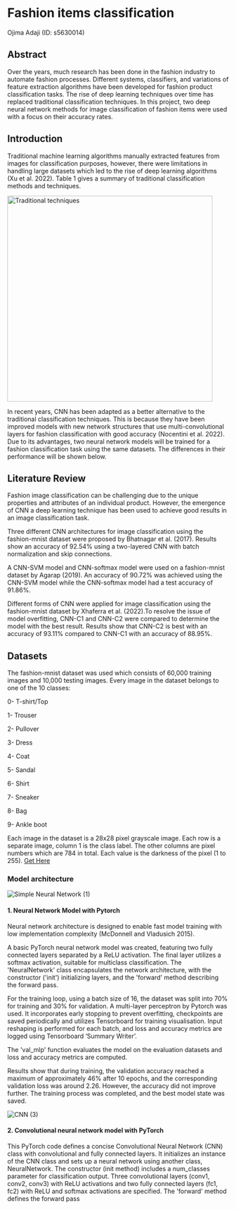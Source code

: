 # Fashion items classification
Ojima Adaji (ID: s5630014)

## Abstract
Over the years, much research has been done in the fashion industry to automate fashion processes. Different systems, classifiers, and variations of feature extraction algorithms have been developed for fashion product classification tasks. The rise of deep learning techniques over time has replaced traditional classification techniques. In this project, two deep neural network methods for image classification of fashion items were used with a focus on their accuracy rates.

## Introduction

Traditional machine learning algorithms manually extracted features from images for classification purposes, however, there were limitations in handling large datasets which led to the rise of deep learning algorithms (Xu et al. 2022). Table 1 gives a summary of traditional classification methods and techniques.


<img width="467" alt="Traditional techniques" src="https://github.com/Iampegassi/s5630014_software_Engineering/assets/149077212/3813a269-096b-4090-b952-09acbb10712a">



In recent years, CNN has been adapted as a better alternative to the traditional classification techniques. This is because they have been improved models with new network structures that use multi-convolutional layers for fashion classification with good accuracy (Nocentini et al. 2022).  Due to its advantages, two neural network models will be trained for a fashion classification task using the same datasets. The differences in their performance will be shown below. 

## Literature Review

Fashion image classification can be challenging due to the unique properties and attributes of an individual product. However, the emergence of CNN a deep learning technique has been used to achieve good results in an image classification task. 


Three different CNN architectures for image classification using the fashion-mnist dataset were proposed by Bhatnagar et al. (2017). Results show an accuracy of 92.54% using a two-layered CNN with batch normalization and skip connections.

A CNN-SVM model and CNN-softmax model were used on a fashion-mnist dataset by Agarap (2019). An accuracy of 90.72% was achieved using the CNN-SVM model while the CNN-softmax model had a test accuracy of 91.86%.

Different forms of CNN were applied for image classification using the fashion-mnist dataset by Xhaferra et al. (2022).To resolve the issue of model overfitting, CNN-C1 and CNN-C2 were compared to determine the model with the best result. Results show that CNN-C2 is best with an accuracy of 93.11% compared to CNN-C1 with an accuracy of 88.95%.

## Datasets

The fashion-mnist dataset was used which consists of 60,000 training images and 10,000 testing images. Every image in the dataset belongs to one of the 10 classes:

0- T-shirt/Top

1- Trouser

2- Pullover

3- Dress

4- Coat

5- Sandal

6- Shirt

7- Sneaker

8- Bag

9- Ankle boot

Each image in the dataset is a 28x28 pixel grayscale image. Each row is a separate image, column 1 is the class label. The other columns are pixel numbers which are 784 in total. Each value is the darkness of the pixel (1 to 255). [Get Here](https://www.kaggle.com/datasets/zalando-research/fashionmnist)

### Model architecture

![Simple Neural Network (1)](https://github.com/Iampegassi/s5630014_software_Engineering/assets/149077212/3b525249-4fee-445b-b057-349623857818)

#### 1. Neural Network Model with Pytorch
Neural network architecture is designed to enable fast model training with low implementation complexity (McDonnell and Vladusich 2015).

A basic PyTorch neural network model was created, featuring two fully connected layers separated by a ReLU activation. The final layer utilizes a softmax activation, suitable for multiclass classification. The 'NeuralNetwork' class encapsulates the network architecture, with the constructor ('init') initializing layers, and the 'forward' method describing the forward pass.

For the training loop, using a batch size of 16, the dataset was split into 70% for training and 30% for validation. A multi-layer perceptron by Pytorch was used. It incorporates early stopping to prevent overfitting, checkpoints are saved periodically and utilizes Tensorboard for training visualisation. Input reshaping is performed for each batch, and loss and accuracy metrics are logged using Tensorboard ‘Summary Writer’.

The 'val_mlp' function evaluates the model on the evaluation datasets and loss and accuracy metrics are computed.

Results show that during training, the validation accuracy reached a maximum of approximately 46% after 10 epochs, and the corresponding validation loss was around 2.26. However, the accuracy did not improve further. The training process was completed, and the best model state was saved.


![CNN (3)](https://github.com/Iampegassi/s5630014_software_Engineering/assets/149077212/fc18ecea-0fbf-4ca5-af87-835c3f428858)

#### 2. Convolutional neural network model with PyTorch

This PyTorch code defines a concise Convolutional Neural Network (CNN) class with convolutional and fully connected layers. It initializes an instance of the CNN class and sets up a neural network using another class, NeuralNetwork. The constructor (init method) includes a num_classes parameter for classification output. Three convolutional layers (conv1, conv2, conv3) with ReLU activations and two fully connected layers (fc1, fc2) with ReLU and softmax activations are specified. The 'forward' method defines the forward pass



